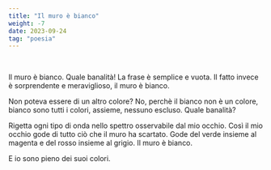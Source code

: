 ```yaml
---
title: "Il muro è bianco"
weight: -7
date: 2023-09-24
tag: "poesia"
---
```


&nbsp;

Il muro è bianco.
Quale banalità!
La frase è semplice e vuota.
Il fatto invece è sorprendente e meraviglioso,
il muro è bianco.

Non poteva essere di un altro colore?
No, perchè il bianco non è un colore, bianco sono tutti i colori,
assieme, nessuno escluso.
Quale banalità?

Rigetta ogni tipo di onda nello spettro osservabile dal mio occhio.
Così il mio occhio gode di tutto ciò che il muro ha scartato.
Gode del verde insieme al magenta e del rosso insieme al grigio.
Il muro è bianco.

E io sono pieno dei suoi colori.
